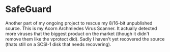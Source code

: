 # SafeGuard

Another part of my ongoing project to rescue my 8/16-bit unpublished source.
This is my Acorn Archmiedes Virus Scanner. It actually detected more viruses that the biggest product on the market (though it didn't remove them like the vprotect did). Sadly I haven't yet recovered the source (thats still on a SCSI-1 disk that needs recovering).

